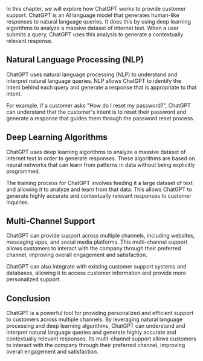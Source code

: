 

In this chapter, we will explore how ChatGPT works to provide customer support. ChatGPT is an AI language model that generates human-like responses to natural language queries. It does this by using deep learning algorithms to analyze a massive dataset of internet text. When a user submits a query, ChatGPT uses this analysis to generate a contextually relevant response.

Natural Language Processing (NLP)
---------------------------------

ChatGPT uses natural language processing (NLP) to understand and interpret natural language queries. NLP allows ChatGPT to identify the intent behind each query and generate a response that is appropriate to that intent.

For example, if a customer asks "How do I reset my password?", ChatGPT can understand that the customer's intent is to reset their password and generate a response that guides them through the password reset process.

Deep Learning Algorithms
------------------------

ChatGPT uses deep learning algorithms to analyze a massive dataset of internet text in order to generate responses. These algorithms are based on neural networks that can learn from patterns in data without being explicitly programmed.

The training process for ChatGPT involves feeding it a large dataset of text and allowing it to analyze and learn from that data. This allows ChatGPT to generate highly accurate and contextually relevant responses to customer inquiries.

Multi-Channel Support
---------------------

ChatGPT can provide support across multiple channels, including websites, messaging apps, and social media platforms. This multi-channel support allows customers to interact with the company through their preferred channel, improving overall engagement and satisfaction.

ChatGPT can also integrate with existing customer support systems and databases, allowing it to access customer information and provide more personalized support.

Conclusion
----------

ChatGPT is a powerful tool for providing personalized and efficient support to customers across multiple channels. By leveraging natural language processing and deep learning algorithms, ChatGPT can understand and interpret natural language queries and generate highly accurate and contextually relevant responses. Its multi-channel support allows customers to interact with the company through their preferred channel, improving overall engagement and satisfaction.
